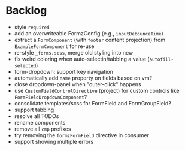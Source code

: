 # Backlog

- style `required`
- add an overwriteable FormzConfig (e.g., `inputDebounceTime`)
- extract a `FormComponent` (with `footer` content projection) from `ExampleFormComponent` for re-use
- re-style `_forms.scss`, merge old styling into new
- fix weird coloring when auto-selectin/tabbing a value (`autofill-selected`)
- form-dropdown: support key navigation
- automatically add `name` property on fields based on vm?
- close dropdown-panel when "outer-click" happens
- use `CustomFieldControlDirective` (project) for custom controls like `FormFieldDropdownComponent`?
- consolidate templates/scss for FormField and FormGroupField?
- support tabbing
- resolve all TODOs
- rename components
- remove all `cmp` prefixes
- try removing the `formzFormField` directive in consumer
- support showing multiple errors
